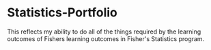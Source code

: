 # Statistics-Portfolio
This reflects my ability to do all of the things required by the learning outcomes of Fishers learning outcomes in Fisher's Statistics program.
